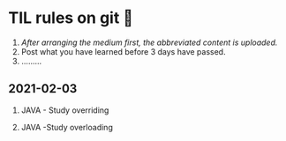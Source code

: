 # TIL rules on git &#127834;

1. *After arranging the medium first, the abbreviated content is uploaded.*
2. Post what you have learned before 3 days have passed.
3. .........





## 2021-02-03

1. JAVA - Study overriding

   

2. JAVA -Study overloading